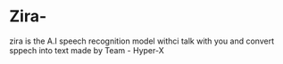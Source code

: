 # Zira-
zira is the A.I speech recognition model withci talk with you and convert sppech into text made by Team - Hyper-X
